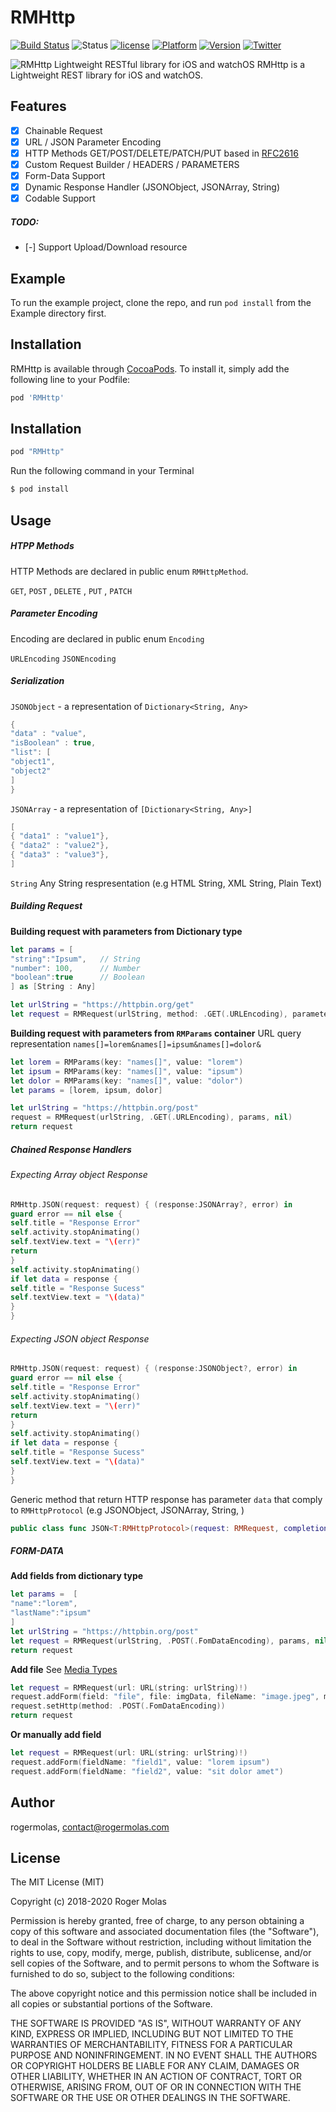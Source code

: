 # RMHttp

[![Build Status](https://travis-ci.org/rogermolas/RMHttp.svg?branch=master)](https://travis-ci.org/rogermolas/RMHttp)
![Status](https://img.shields.io/badge/status-active-brightgreen.svg?style=flat)
[![license](https://img.shields.io/github/license/mashape/apistatus.svg?maxAge=2592000)](https://github.com/rogermolas/RMHttp/blob/master/LICENSE)
[![Platform](https://img.shields.io/cocoapods/p/RMHttp.svg?style=flat)](https://cocoapods.org/pods/RMHttp)
[![Version](https://img.shields.io/cocoapods/v/RMHttp.svg?style=flat)](https://cocoapods.org/pods/RMHttp)
[![Twitter](https://img.shields.io/badge/twitter-roger__molas-yellowgreen.svg)](https://www.twitter.com/roger_molas)

![RMHttp Lightweight RESTful library for iOS and watchOS](https://raw.githubusercontent.com/rogermolas/RMHttp/master/Example/Demo/Assets.xcassets/RMHttp.imageset/RMHttp.png)
RMHttp is a Lightweight REST library for iOS and watchOS.

## Features

- [x]  Chainable Request
- [x]  URL / JSON  Parameter Encoding
- [x]  HTTP Methods GET/POST/DELETE/PATCH/PUT based in  [RFC2616](https://tools.ietf.org/html/rfc2616#section-5.1.1)
- [x]  Custom Request Builder / HEADERS / PARAMETERS
- [x]  Form-Data Support
- [x]  Dynamic Response Handler (JSONObject, JSONArray, String)
- [x] Codable Support
##### TODO:
- [-] Support Upload/Download resource


## Example

To run the example project, clone the repo, and run `pod install` from the Example directory first.

## Installation

RMHttp is available through [CocoaPods](https://cocoapods.org). To install
it, simply add the following line to your Podfile:

```ruby
pod 'RMHttp'
```

## Installation
```ruby
pod "RMHttp"
```

Run the following command in your Terminal
```bash
$ pod install
```

## Usage

##### HTPP Methods
HTTP Methods are declared in public enum `RMHttpMethod`.

`GET`, `POST` , `DELETE` , `PUT` , `PATCH`

##### Parameter Encoding
Encoding are declared in public enum `Encoding`

`URLEncoding`
`JSONEncoding`

##### Serialization
`JSONObject` - a representation of `Dictionary<String, Any>`
```swift
{
"data" : "value",
"isBoolean" : true,
"list": [
"object1",
"object2"
]
}
```

`JSONArray` - a representation of `[Dictionary<String, Any>]`

```swift
[
{ "data1" : "value1"},
{ "data2" : "value2"},
{ "data3" : "value3"},
]
```

`String`
Any String respresentation (e.g HTML String, XML String, Plain Text)

##### Building Request
**Building request with parameters from Dictionary type**
```swift
let params = [
"string":"Ipsum",   // String
"number": 100,      // Number
"boolean":true      // Boolean
] as [String : Any]

let urlString = "https://httpbin.org/get"
let request = RMRequest(urlString, method: .GET(.URLEncoding), parameters: params, hearders: nil)
```

**Building request with parameters from `RMParams` container**
URL query representation `names[]=lorem&names[]=ipsum&names[]=dolor&`
```swift
let lorem = RMParams(key: "names[]", value: "lorem")
let ipsum = RMParams(key: "names[]", value: "ipsum")
let dolor = RMParams(key: "names[]", value: "dolor")
let params = [lorem, ipsum, dolor]

let urlString = "https://httpbin.org/post"
request = RMRequest(urlString, .GET(.URLEncoding), params, nil)
return request
```

##### Chained Response Handlers

###### Expecting Array object Response
```swift
RMHttp.JSON(request: request) { (response:JSONArray?, error) in
guard error == nil else {
self.title = "Response Error"
self.activity.stopAnimating()
self.textView.text = "\(err)"
return
}
self.activity.stopAnimating()
if let data = response {
self.title = "Response Sucess"
self.textView.text = "\(data)"
}
}
```

###### Expecting JSON object Response
```swift
RMHttp.JSON(request: request) { (response:JSONObject?, error) in
guard error == nil else {
self.title = "Response Error"
self.activity.stopAnimating()
self.textView.text = "\(err)"
return
}
self.activity.stopAnimating()
if let data = response {
self.title = "Response Sucess"
self.textView.text = "\(data)"
}
}
```

Generic method that return HTTP response has parameter  `data`  that comply to `RMHttpProtocol` (e.g JSONObject, JSONArray,  String, )
```swift
public class func JSON<T:RMHttpProtocol>(request: RMRequest, completionHandler: @escaping Handler<T>)
```

##### FORM-DATA

**Add fields from dictionary type**
```swift
let params =  [
"name":"lorem", 
"lastName":"ipsum"
]
let urlString = "https://httpbin.org/post"
let request = RMRequest(urlString, .POST(.FomDataEncoding), params, nil)
return request
```

**Add file**
See [Media Types](https://www.iana.org/assignments/media-types/media-types.xhtml)
```swift
let request = RMRequest(url: URL(string: urlString)!)
request.addForm(field: "file", file: imgData, fileName: "image.jpeg", mimeType: "image/jpeg")
request.setHttp(method: .POST(.FomDataEncoding))
return request
```
**Or manually add field**
```swift
let request = RMRequest(url: URL(string: urlString)!)
request.addForm(fieldName: "field1", value: "lorem ipsum")
request.addForm(fieldName: "field2", value: "sit dolor amet")
```
## Author

rogermolas, contact@rogermolas.com

## License


The MIT License (MIT)

Copyright (c) 2018-2020 Roger Molas

Permission is hereby granted, free of charge, to any person obtaining a copy of this software and associated documentation files (the "Software"), to deal in the Software without restriction, including without limitation the rights to use, copy, modify, merge, publish, distribute, sublicense, and/or sell copies of the Software, and to permit persons to whom the Software is furnished to do so, subject to the following conditions:

The above copyright notice and this permission notice shall be included in all copies or substantial portions of the Software.

THE SOFTWARE IS PROVIDED "AS IS", WITHOUT WARRANTY OF ANY KIND, EXPRESS OR IMPLIED, INCLUDING BUT NOT LIMITED TO THE WARRANTIES OF MERCHANTABILITY, FITNESS FOR A PARTICULAR PURPOSE AND NONINFRINGEMENT. IN NO EVENT SHALL THE AUTHORS OR COPYRIGHT HOLDERS BE LIABLE FOR ANY CLAIM, DAMAGES OR OTHER LIABILITY, WHETHER IN AN ACTION OF CONTRACT, TORT OR OTHERWISE, ARISING FROM, OUT OF OR IN CONNECTION WITH THE SOFTWARE OR THE USE OR OTHER DEALINGS IN THE SOFTWARE.
